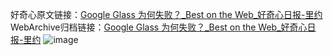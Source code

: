 好奇心原文链接：[Google Glass 为何失败？_Best on the Web_好奇心日报-里约](https://www.qdaily.com/articles/5970.html)
WebArchive归档链接：[Google Glass 为何失败？_Best on the Web_好奇心日报-里约](http://web.archive.org/web/20190623165735/https://www.qdaily.com/articles/5970.html)
![image](http://ww3.sinaimg.cn/large/007d5XDply1g3whe8w54nj30u02j9x53)